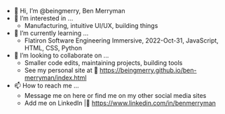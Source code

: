 - 👋 Hi, I’m @beingmerry, Ben Merryman
- 👀 I’m interested in ...
    - Manufacturing, intuitive UI/UX, building things
- 🌱 I’m currently learning ...
    - Flatiron Software Engineering Immersive, 2022-Oct-31, JavaScript, HTML, CSS, Python
- 💞️ I’m looking to collaborate on ...
    - Smaller code edits, maintaining projects, building tools
    - See my personal site at 📃 https://beingmerry.github.io/ben-merryman/index.html
- 📫 How to reach me ...
    - Message me on here or find me on my other social media sites
    - Add me on LinkedIn |🔗 https://www.linkedin.com/in/benmerryman
<!---
beingmerry/beingmerry is a ✨ special ✨ repository because its `README.md` (this file) appears on your GitHub profile.
You can click the Preview link to take a look at your changes.
--->
